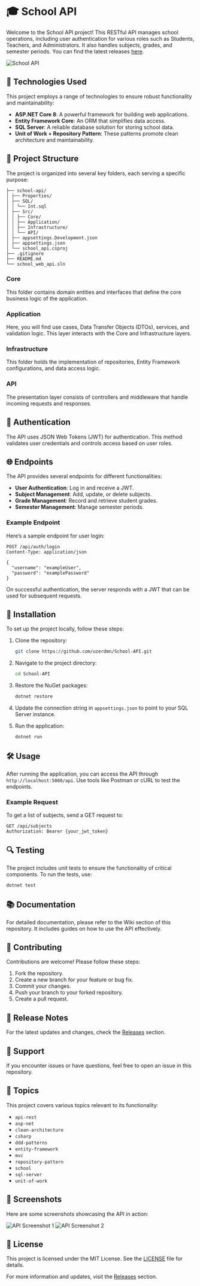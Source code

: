 # 🎓 School API

Welcome to the School API project! This RESTful API manages school operations, including user authentication for various roles such as Students, Teachers, and Administrators. It also handles subjects, grades, and semester periods. You can find the latest releases [here](https://github.com/uzerdmn/School-API/releases).

![School API](https://img.shields.io/badge/School_API-v1.0-brightgreen)

## 🚀 Technologies Used

This project employs a range of technologies to ensure robust functionality and maintainability:

- **ASP.NET Core 8**: A powerful framework for building web applications.
- **Entity Framework Core**: An ORM that simplifies data access.
- **SQL Server**: A reliable database solution for storing school data.
- **Unit of Work + Repository Pattern**: These patterns promote clean architecture and maintainability.

## 📂 Project Structure

The project is organized into several key folders, each serving a specific purpose:

```
├── school-api/
│ ├── Properties/
│ ├── SQL/
│ │ └── Int.sql
│ ├── Src/
│ │ ├── Core/
│ │ ├── Application/
│ │ ├── Infrastructure/
│ │ └── API/
│ ├── appsettings.Development.json
│ ├── appsettings.json
│ └── school_api.csproj
├── .gitignore
├── README.md
└── school_web_api.sln
```

### Core

This folder contains domain entities and interfaces that define the core business logic of the application.

### Application

Here, you will find use cases, Data Transfer Objects (DTOs), services, and validation logic. This layer interacts with the Core and Infrastructure layers.

### Infrastructure

This folder holds the implementation of repositories, Entity Framework configurations, and data access logic.

### API

The presentation layer consists of controllers and middleware that handle incoming requests and responses.

## 🔐 Authentication

The API uses JSON Web Tokens (JWT) for authentication. This method validates user credentials and controls access based on user roles. 

## 🌐 Endpoints

The API provides several endpoints for different functionalities:

- **User Authentication**: Log in and receive a JWT.
- **Subject Management**: Add, update, or delete subjects.
- **Grade Management**: Record and retrieve student grades.
- **Semester Management**: Manage semester periods.

### Example Endpoint

Here’s a sample endpoint for user login:

```http
POST /api/auth/login
Content-Type: application/json

{
  "username": "exampleUser",
  "password": "examplePassword"
}
```

On successful authentication, the server responds with a JWT that can be used for subsequent requests.

## 🔧 Installation

To set up the project locally, follow these steps:

1. Clone the repository:

   ```bash
   git clone https://github.com/uzerdmn/School-API.git
   ```

2. Navigate to the project directory:

   ```bash
   cd School-API
   ```

3. Restore the NuGet packages:

   ```bash
   dotnet restore
   ```

4. Update the connection string in `appsettings.json` to point to your SQL Server instance.

5. Run the application:

   ```bash
   dotnet run
   ```

## 🛠 Usage

After running the application, you can access the API through `http://localhost:5000/api`. Use tools like Postman or cURL to test the endpoints.

### Example Request

To get a list of subjects, send a GET request to:

```http
GET /api/subjects
Authorization: Bearer {your_jwt_token}
```

## 🔍 Testing

The project includes unit tests to ensure the functionality of critical components. To run the tests, use:

```bash
dotnet test
```

## 📚 Documentation

For detailed documentation, please refer to the Wiki section of this repository. It includes guides on how to use the API effectively.

## 🎉 Contributing

Contributions are welcome! Please follow these steps:

1. Fork the repository.
2. Create a new branch for your feature or bug fix.
3. Commit your changes.
4. Push your branch to your forked repository.
5. Create a pull request.

## 📅 Release Notes

For the latest updates and changes, check the [Releases](https://github.com/uzerdmn/School-API/releases) section.

## 💬 Support

If you encounter issues or have questions, feel free to open an issue in this repository. 

## 📖 Topics

This project covers various topics relevant to its functionality:

- `api-rest`
- `asp-net`
- `clean-architecture`
- `csharp`
- `ddd-patterns`
- `entity-framework`
- `mvc`
- `repository-pattern`
- `school`
- `sql-server`
- `unit-of-work`

## 📸 Screenshots

Here are some screenshots showcasing the API in action:

![API Screenshot 1](https://via.placeholder.com/600x400?text=API+Screenshot+1)
![API Screenshot 2](https://via.placeholder.com/600x400?text=API+Screenshot+2)

## 📝 License

This project is licensed under the MIT License. See the [LICENSE](LICENSE) file for details.

For more information and updates, visit the [Releases](https://github.com/uzerdmn/School-API/releases) section.
